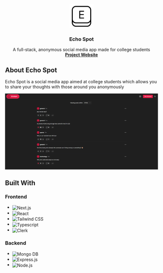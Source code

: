 <div align="center">
    <img src="client/public/logo.png" alt="Logo" width="80" height="80">
    <h3 align="center">Echo Spot</h3>

  <p align="center">
    A full-stack, anonymous social media app made for college students
    <br />
    <a href="https://echo-spot.vercel.app"><strong>Project Website</strong></a>
  </p>
</div>

## About Echo Spot

Echo Spot is a social media app aimed at college students which allows you to share your thoughts with those around you anonymously

[![Echo Spot Main Screenshot][main-screenshot]](https://echo-spot.vercel.app)

## Built With

### Frontend
* <img src="https://img.shields.io/badge/next.js-000000?style=for-the-badge&logo=nextdotjs&logoColor=white" alt="Next.js" align="center">
* <img src="https://img.shields.io/badge/React-20232A?style=for-the-badge&logo=react&logoColor=61DAFB" alt="React" align="center">
* <img src="https://img.shields.io/badge/Tailwind_CSS-38B2AC?style=for-the-badge&logo=tailwind-css&logoColor=white" alt="Tailwind CSS" align="center">
* <img src="https://img.shields.io/badge/TypeScript-007ACC?style=for-the-badge&logo=typescript&logoColor=white" alt="Typescript" align="center">
* <img src="https://img.shields.io/badge/Clerk-1b54bf?style=for-the-badge" alt="Clerk" align="center">

### Backend
* <img src="https://img.shields.io/badge/MongoDB-4EA94B?style=for-the-badge&logo=mongodb&logoColor=white" alt="Mongo DB" align="center">
* <img src="https://img.shields.io/badge/Express.js-404D59?style=for-the-badge" alt="Express.js" align="center">
* <img src="https://img.shields.io/badge/Node.js-43853D?style=for-the-badge&logo=node.js&logoColor=white" alt="Node.js" align="center">



[main-screenshot]: client/public/main-feed-dark.png
